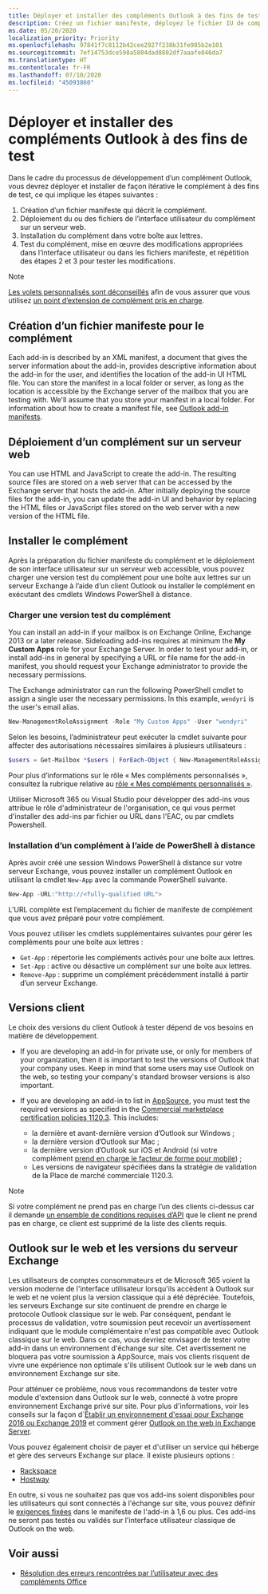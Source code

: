 ```yaml
---
title: Déployer et installer des compléments Outlook à des fins de test
description: Créez un fichier manifeste, déployez le fichier IU de complément, installez le complément dans votre boîte aux lettres, puis testez-le.
ms.date: 05/20/2020
localization_priority: Priority
ms.openlocfilehash: 97841f7c8112b42cee2927f238b31fe985b2e101
ms.sourcegitcommit: 7ef14753dce598a5804dad8802df7aaafe046da7
ms.translationtype: HT
ms.contentlocale: fr-FR
ms.lasthandoff: 07/10/2020
ms.locfileid: "45093860"
---
```

# <a name="deploy-and-install-outlook-add-ins-for-testing"></a>Déployer et installer des compléments Outlook à des fins de test

Dans le cadre du processus de développement d’un complément Outlook, vous devrez déployer et installer de façon itérative le complément à des fins de test, ce qui implique les étapes suivantes :

1. Création d’un fichier manifeste qui décrit le complément.
1. Déploiement du ou des fichiers de l’interface utilisateur du complément sur un serveur web.
1. Installation du complément dans votre boîte aux lettres.
1. Test du complément, mise en œuvre des modifications appropriées dans l’interface utilisateur ou dans les fichiers manifeste, et répétition des étapes 2 et 3 pour tester les modifications.

> [!NOTE]
> [Les volets personnalisés sont déconseillés](https://developer.microsoft.com/outlook/blogs/make-your-add-ins-available-in-the-office-ribbon/) afin de vous assurer que vous utilisez [un point d’extension de complément pris en charge](outlook-add-ins-overview.md#extension-points).

## <a name="create-a-manifest-file-for-the-add-in"></a>Création d’un fichier manifeste pour le complément

Each add-in is described by an XML manifest, a document that gives the server information about the add-in, provides descriptive information about the add-in for the user, and identifies the location of the add-in UI HTML file. You can store the manifest in a local folder or server, as long as the location is accessible by the Exchange server of the mailbox that you are testing with. We'll assume that you store your manifest in a local folder. For information about how to create a manifest file, see [Outlook add-in manifests](manifests.md).

## <a name="deploy-an-add-in-to-a-web-server"></a>Déploiement d’un complément sur un serveur web

You can use HTML and JavaScript to create the add-in. The resulting source files are stored on a web server that can be accessed by the Exchange server that hosts the add-in. After initially deploying the source files for the add-in, you can update the add-in UI and behavior by replacing the HTML files or JavaScript files stored on the web server with a new version of the HTML file.

## <a name="install-the-add-in"></a>Installer le complément

Après la préparation du fichier manifeste du complément et le déploiement de son interface utilisateur sur un serveur web accessible, vous pouvez charger une version test du complément pour une boîte aux lettres sur un serveur Exchange à l’aide d’un client Outlook ou installer le complément en exécutant des cmdlets Windows PowerShell à distance.

### <a name="sideload-the-add-in"></a>Charger une version test du complément

You can install an add-in if your mailbox is on Exchange Online, Exchange 2013 or a later release. Sideloading add-ins requires at minimum the **My Custom Apps** role for your Exchange Server. In order to test your add-in, or install add-ins in general by specifying a URL or file name for the add-in manifest, you should request your Exchange administrator to provide the necessary permissions.

The Exchange administrator can run the following PowerShell cmdlet to assign a single user the necessary permissions. In this example, `wendyri` is the user's email alias.

```powershell
New-ManagementRoleAssignment -Role "My Custom Apps" -User "wendyri"
```

Selon les besoins, l’administrateur peut exécuter la cmdlet suivante pour affecter des autorisations nécessaires similaires à plusieurs utilisateurs :

```powershell
$users = Get-Mailbox *$users | ForEach-Object { New-ManagementRoleAssignment -Role "My Custom Apps" -User $_.Alias}
```

Pour plus d’informations sur le rôle « Mes compléments personnalisés », consultez la rubrique relative au [rôle « Mes compléments personnalisés »](/exchange/my-custom-apps-role-exchange-2013-help).

Utiliser Microsoft 365 ou Visual Studio pour développer des add-ins vous attribue le rôle d'administrateur de l'organisation, ce qui vous permet d'installer des add-ins par fichier ou URL dans l'EAC, ou par cmdlets Powershell.

### <a name="install-an-add-in-by-using-remote-powershell"></a>Installation d’un complément à l’aide de PowerShell à distance

Après avoir créé une session Windows PowerShell à distance sur votre serveur Exchange, vous pouvez installer un complément Outlook en utilisant la cmdlet `New-App` avec la commande PowerShell suivante.

```powershell
New-App -URL:"http://<fully-qualified URL">
```

L’URL complète est l’emplacement du fichier de manifeste de complément que vous avez préparé pour votre complément.

Vous pouvez utiliser les cmdlets supplémentaires suivantes pour gérer les compléments pour une boîte aux lettres :

- `Get-App` : répertorie les compléments activés pour une boîte aux lettres.
- `Set-App` : active ou désactive un complément sur une boîte aux lettres.
- `Remove-App` : supprime un complément précédemment installé à partir d’un serveur Exchange.

## <a name="client-versions"></a>Versions client

Le choix des versions du client Outlook à tester dépend de vos besoins en matière de développement.

- If you are developing an add-in for private use, or only for members of your organization, then it is important to test the versions of Outlook that your company uses. Keep in mind that some users may use Outlook on the web, so testing your company's standard browser versions is also important.

- If you are developing an add-in to list in [AppSource](https://appsource.microsoft.com), you must test the required versions as specified in the [Commercial marketplace certification policies 1120.3](/legal/marketplace/certification-policies#11203-functionality). This includes:
  - la dernière et avant-dernière version d’Outlook sur Windows ;
  - la dernière version d’Outlook sur Mac ;
  - la dernière version d’Outlook sur iOS et Android (si votre complément [prend en charge le facteur de forme pour mobile](add-mobile-support.md)) ;
  - Les versions de navigateur spécifiées dans la stratégie de validation de la Place de marché commerciale 1120.3.

> [!NOTE]
> Si votre complément ne prend pas en charge l’un des clients ci-dessus car il demande [un ensemble de conditions requises d’API](apis.md) que le client ne prend pas en charge, ce client est supprimé de la liste des clients requis.

## <a name="outlook-on-the-web-and-exchange-server-versions"></a>Outlook sur le web et les versions du serveur Exchange

Les utilisateurs de comptes consommateurs et de Microsoft 365 voient la version moderne de l'interface utilisateur lorsqu'ils accèdent à Outlook sur le web et ne voient plus la version classique qui a été dépréciée. Toutefois, les serveurs Exchange sur site continuent de prendre en charge le protocole Outlook classique sur le web. Par conséquent, pendant le processus de validation, votre soumission peut recevoir un avertissement indiquant que le module complémentaire n'est pas compatible avec Outlook classique sur le web. Dans ce cas, vous devriez envisager de tester votre add-in dans un environnement d'échange sur site. Cet avertissement ne bloquera pas votre soumission à AppSource, mais vos clients risquent de vivre une expérience non optimale s'ils utilisent Outlook sur le web dans un environnement Exchange sur site.

Pour atténuer ce problème, nous vous recommandons de tester votre module d'extension dans Outlook sur le web, connecté à votre propre environnement Exchange privé sur site. Pour plus d'informations, voir les conseils sur la façon d´[Établir un environnement d'essai pour Exchange 2016 ou Exchange 2019](/Exchange/plan-and-deploy/plan-and-deploy?view=exchserver-2019#establish-an-exchange-2016-or-exchange-2019-test-environment) et comment gérer [Outlook on the web in Exchange Server](/exchange/clients/outlook-on-the-web/outlook-on-the-web?view=exchserver-2019).

Vous pouvez également choisir de payer et d'utiliser un service qui héberge et gère des serveurs Exchange sur place. Il existe plusieurs options :

- [Rackspace](https://www.rackspace.com/email-hosting/exchange-server)
- [Hostway](https://hostway.com/products-services-2/hosted-microsoft-exchange/)

En outre, si vous ne souhaitez pas que vos add-ins soient disponibles pour les utilisateurs qui sont connectés à l'échange sur site, vous pouvez définir le [exigences fixées](../reference/requirement-sets/outlook-api-requirement-sets.md#exchange-server-support) dans le manifeste de l'add-in à 1,6 ou plus. Ces add-ins ne seront pas testés ou validés sur l'interface utilisateur classique de Outlook on the web.

## <a name="see-also"></a>Voir aussi

- [Résolution des erreurs rencontrées par l’utilisateur avec des compléments Office](../testing/testing-and-troubleshooting.md)
